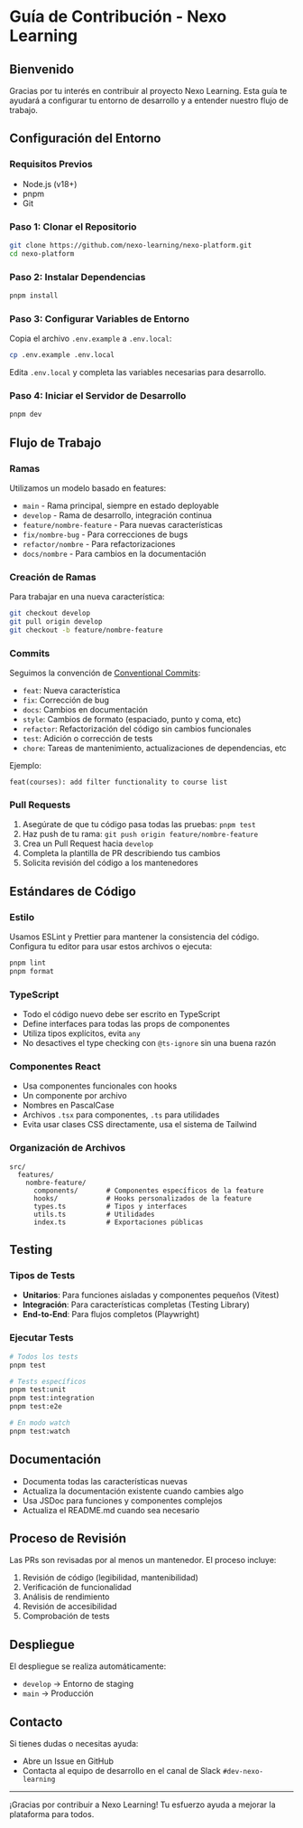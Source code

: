 
# Guía de Contribución - Nexo Learning

## Bienvenido

Gracias por tu interés en contribuir al proyecto Nexo Learning. Esta guía te ayudará a configurar tu entorno de desarrollo y a entender nuestro flujo de trabajo.

## Configuración del Entorno

### Requisitos Previos

- Node.js (v18+)
- pnpm
- Git

### Paso 1: Clonar el Repositorio

```bash
git clone https://github.com/nexo-learning/nexo-platform.git
cd nexo-platform
```

### Paso 2: Instalar Dependencias

```bash
pnpm install
```

### Paso 3: Configurar Variables de Entorno

Copia el archivo `.env.example` a `.env.local`:

```bash
cp .env.example .env.local
```

Edita `.env.local` y completa las variables necesarias para desarrollo.

### Paso 4: Iniciar el Servidor de Desarrollo

```bash
pnpm dev
```

## Flujo de Trabajo

### Ramas

Utilizamos un modelo basado en features:

- `main` - Rama principal, siempre en estado deployable
- `develop` - Rama de desarrollo, integración continua
- `feature/nombre-feature` - Para nuevas características
- `fix/nombre-bug` - Para correcciones de bugs
- `refactor/nombre` - Para refactorizaciones
- `docs/nombre` - Para cambios en la documentación

### Creación de Ramas

Para trabajar en una nueva característica:

```bash
git checkout develop
git pull origin develop
git checkout -b feature/nombre-feature
```

### Commits

Seguimos la convención de [Conventional Commits](https://www.conventionalcommits.org/):

- `feat`: Nueva característica
- `fix`: Corrección de bug
- `docs`: Cambios en documentación
- `style`: Cambios de formato (espaciado, punto y coma, etc)
- `refactor`: Refactorización del código sin cambios funcionales
- `test`: Adición o corrección de tests
- `chore`: Tareas de mantenimiento, actualizaciones de dependencias, etc

Ejemplo:

```
feat(courses): add filter functionality to course list
```

### Pull Requests

1. Asegúrate de que tu código pasa todas las pruebas: `pnpm test`
2. Haz push de tu rama: `git push origin feature/nombre-feature`
3. Crea un Pull Request hacia `develop`
4. Completa la plantilla de PR describiendo tus cambios
5. Solicita revisión del código a los mantenedores

## Estándares de Código

### Estilo

Usamos ESLint y Prettier para mantener la consistencia del código. Configura tu editor para usar estos archivos o ejecuta:

```bash
pnpm lint
pnpm format
```

### TypeScript

- Todo el código nuevo debe ser escrito en TypeScript
- Define interfaces para todas las props de componentes
- Utiliza tipos explícitos, evita `any`
- No desactives el type checking con `@ts-ignore` sin una buena razón

### Componentes React

- Usa componentes funcionales con hooks
- Un componente por archivo
- Nombres en PascalCase
- Archivos `.tsx` para componentes, `.ts` para utilidades
- Evita usar clases CSS directamente, usa el sistema de Tailwind

### Organización de Archivos

```
src/
  features/
    nombre-feature/
      components/       # Componentes específicos de la feature
      hooks/            # Hooks personalizados de la feature  
      types.ts          # Tipos y interfaces
      utils.ts          # Utilidades
      index.ts          # Exportaciones públicas
```

## Testing

### Tipos de Tests

- **Unitarios**: Para funciones aisladas y componentes pequeños (Vitest)
- **Integración**: Para características completas (Testing Library)
- **End-to-End**: Para flujos completos (Playwright)

### Ejecutar Tests

```bash
# Todos los tests
pnpm test

# Tests específicos
pnpm test:unit
pnpm test:integration
pnpm test:e2e

# En modo watch
pnpm test:watch
```

## Documentación

- Documenta todas las características nuevas
- Actualiza la documentación existente cuando cambies algo
- Usa JSDoc para funciones y componentes complejos
- Actualiza el README.md cuando sea necesario

## Proceso de Revisión

Las PRs son revisadas por al menos un mantenedor. El proceso incluye:

1. Revisión de código (legibilidad, mantenibilidad)
2. Verificación de funcionalidad
3. Análisis de rendimiento
4. Revisión de accesibilidad
5. Comprobación de tests

## Despliegue

El despliegue se realiza automáticamente:

- `develop` → Entorno de staging
- `main` → Producción

## Contacto

Si tienes dudas o necesitas ayuda:

- Abre un Issue en GitHub
- Contacta al equipo de desarrollo en el canal de Slack `#dev-nexo-learning`

---

¡Gracias por contribuir a Nexo Learning! Tu esfuerzo ayuda a mejorar la plataforma para todos.
